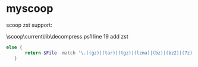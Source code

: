 # myscoop

scoop zst support:

<user folder>\scoop\current\lib\decompress.ps1 line 19 add zst
  
 ```powershell
 else {
        return $File -match '\.((gz)|(tar)|(tgz)|(lzma)|(bz)|(bz2)|(7z)|(rar)|(iso)|(xz)|(lzh)|(nupkg)|(zst))$'
    }
```
